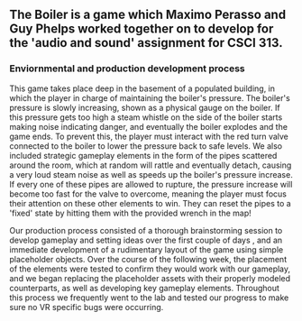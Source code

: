 ## The Boiler is a game which Maximo Perasso and Guy Phelps worked together on to develop for the 'audio and sound' assignment for CSCI 313.

### Enviornmental and production development process

This game takes place deep in the basement of a populated building, in which the player in charge of maintaining the boiler's pressure. The boiler's pressure is slowly increasing, shown as a physical gauge on the boiler. If this pressure gets too high a steam whistle on the side of the boiler starts making noise indicating danger, and eventually the boiler explodes and the game ends. To prevent this, the player must interact with the red turn valve connected to the boiler to lower the pressure back to safe levels. We also included strategic gameplay elements in the form of the pipes scattered around the room, which at random will rattle and eventually detach, causing a very loud steam noise as well as speeds up the boiler's pressure increase. If every one of these pipes are allowed to rupture, the pressure increase will become too fast for the valve to overcome, meaning the player must focus their attention on these other elements to win. They can reset the pipes to a 'fixed' state by hitting them with the provided wrench in the map!

Our production process consisted of a thorough brainstorming session to develop gameplay and setting ideas over the first couple of days , and an immediate development of a rudimentary layout of the game using simple placeholder objects. Over the course of the following week, the placement of the elements were tested to confirm they would work with our gameplay, and we began replacing the placeholder assets with their properly modeled counterparts, as well as developing key gameplay elements. Throughout this process we frequently went to the lab and tested our progress to make sure no VR specific bugs were occurring.

